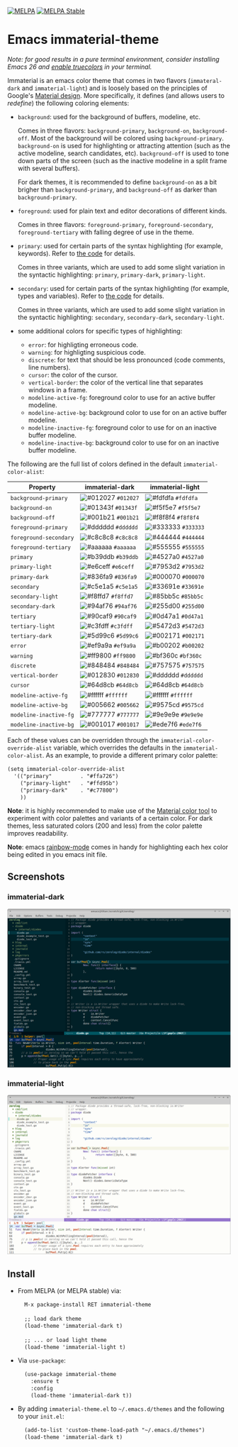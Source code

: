 [![MELPA](https://melpa.org/packages/immaterial-theme-badge.svg)](https://melpa.org/#/immaterial-theme)
[![MELPA Stable](https://stable.melpa.org/packages/immaterial-theme-badge.svg)](https://stable.melpa.org/#/immaterial-theme)


# Emacs immaterial-theme

*Note: for good results in a pure terminal environment, consider installing
Emacs 26 and [enable
truecolors](https://github.com/syl20bnr/spacemacs/wiki/Terminal) in your
terminal.*

Immaterial is an emacs color theme that comes in two flavors (`immateral-dark`
and `immaterial-light`) and is loosely based on the principles of Google's
[Material
design](https://material.io/design/color/the-color-system.html#color-theme-creation). More
specifically, it defines (and allows users to _redefine_) the following coloring
elements:

- `background`: used for the background of buffers, modeline, etc.

  Comes in three flavors: `background-primary`, `background-on`,
  `background-off`. Most of the background will be colored using
  `background-primary`. `background-on` is used for highlighting or attracting
  attention (such as the active modeline, search candidates,
  etc). `background-off` is used to tone down parts of the screen (such as the
  inactive modeline in a split frame with several buffers).

  For dark themes, it is recommended to define `background-on` as a bit brigher
  than `background-primary`, and `background-off` as darker than
  `background-primary`.

- `foreground`: used for plain text and editor decorations of different kinds.

  Comes in three flavors: `foreground-primary`, `foreground-secondary`,
  `foreground-tertiary` with falling degree of use in the theme.

- `primary`: used for certain parts of the syntax highlighting (for example,
  keywords). Refer to [the code](immaterial-theme.el) for details.

  Comes in three variants, which are used to add some slight variation in the
  syntactic highlighting: `primary`, `primary-dark`, `primary-light`.

- `secondary`: used for certain parts of the syntax highlighting (for example,
  types and variables). Refer to [the code](immaterial-theme.el) for details.

  Comes in three variants, which are used to add some slight variation in the
  syntactic highlighting: `secondary`, `secondary-dark`, `secondary-light`.

- some additional colors for specific types of highlighting:

    - `error`: for highligting erroneous code.
    - `warning`: for highligting suspicious code.
    - `discrete`: for text that should be less pronounced (code comments, line
      numbers).
    - `cursor`: the color of the cursor.
    - `vertical-border`: the color of the vertical line that separates windows
      in a frame.
    - `modeline-active-fg`: foreground color to use for an active buffer
      modeline.
    - `modeline-active-bg`: background color to use for on an active buffer
      modeline.
    - `modeline-inactive-fg`: foreground color to use for on an inactive buffer
      modeline.
    - `modeline-inactive-bg`: background color to use for on an inactive buffer
      modeline.

The following are the full list of colors defined in the default
`immaterial-color-alist`:


 | Property               | immaterial-dark                                                    | immaterial-light                                                   |
 | --------               | -----                                                              | ----                                                               |
 | `background-primary`   | ![#012027](https://placehold.it/15/012027/000000?text=+) `#012027` | ![#fdfdfa](https://placehold.it/15/fdfdfa/000000?text=+) `#fdfdfa` |
 | `background-on`        | ![#01343f](https://placehold.it/15/01343f/000000?text=+) `#01343f` | ![#f5f5e7](https://placehold.it/15/f5f5e7/000000?text=+) `#f5f5e7` |
 | `background-off`       | ![#001b21](https://placehold.it/15/001b21/000000?text=+) `#001b21` | ![#f8f8f4](https://placehold.it/15/f8f8f4/000000?text=+) `#f8f8f4` |
 | `foreground-primary`   | ![#dddddd](https://placehold.it/15/dddddd/000000?text=+) `#dddddd` | ![#333333](https://placehold.it/15/333333/000000?text=+) `#333333` |
 | `foreground-secondary` | ![#c8c8c8](https://placehold.it/15/c8c8c8/000000?text=+) `#c8c8c8` | ![#444444](https://placehold.it/15/444444/000000?text=+) `#444444` |
 | `foreground-tertiary`  | ![#aaaaaa](https://placehold.it/15/aaaaaa/000000?text=+) `#aaaaaa` | ![#555555](https://placehold.it/15/555555/000000?text=+) `#555555` |
 | `primary`              | ![#b39ddb](https://placehold.it/15/b39ddb/000000?text=+) `#b39ddb` | ![#4527a0](https://placehold.it/15/4527a0/000000?text=+) `#4527a0` |
 | `primary-light`        | ![#e6ceff](https://placehold.it/15/e6ceff/000000?text=+) `#e6ceff` | ![#7953d2](https://placehold.it/15/7953d2/000000?text=+) `#7953d2` |
 | `primary-dark`         | ![#836fa9](https://placehold.it/15/836fa9/000000?text=+) `#836fa9` | ![#000070](https://placehold.it/15/000070/000000?text=+) `#000070` |
 | `secondary`            | ![#c5e1a5](https://placehold.it/15/c5e1a5/000000?text=+) `#c5e1a5` | ![#33691e](https://placehold.it/15/33691e/000000?text=+) `#33691e` |
 | `secondary-light`      | ![#f8ffd7](https://placehold.it/15/f8ffd7/000000?text=+) `#f8ffd7` | ![#85bb5c](https://placehold.it/15/85bb5c/000000?text=+) `#85bb5c` |
 | `secondary-dark`       | ![#94af76](https://placehold.it/15/94af76/000000?text=+) `#94af76` | ![#255d00](https://placehold.it/15/255d00/000000?text=+) `#255d00` |
 | `tertiary`             | ![#90caf9](https://placehold.it/15/90caf9/000000?text=+) `#90caf9` | ![#0d47a1](https://placehold.it/15/0d47a1/000000?text=+) `#0d47a1` |
 | `tertiary-light`       | ![#c3fdff](https://placehold.it/15/c3fdff/000000?text=+) `#c3fdff` | ![#5472d3](https://placehold.it/15/5472d3/000000?text=+) `#5472d3` |
 | `tertiary-dark`        | ![#5d99c6](https://placehold.it/15/5d99c6/000000?text=+) `#5d99c6` | ![#002171](https://placehold.it/15/002171/000000?text=+) `#002171` |
 | `error`                | ![#ef9a9a](https://placehold.it/15/ef9a9a/000000?text=+) `#ef9a9a` | ![#b00202](https://placehold.it/15/b00202/000000?text=+) `#b00202` |
 | `warning`              | ![#ff9800](https://placehold.it/15/ff9800/000000?text=+) `#ff9800` | ![#bf360c](https://placehold.it/15/bf360c/000000?text=+) `#bf360c` |
 | `discrete`             | ![#848484](https://placehold.it/15/848484/000000?text=+) `#848484` | ![#757575](https://placehold.it/15/757575/000000?text=+) `#757575` |
 | `vertical-border`      | ![#012830](https://placehold.it/15/012830/000000?text=+) `#012830` | ![#dddddd](https://placehold.it/15/dddddd/000000?text=+) `#dddddd` |
 | `cursor`               | ![#64d8cb](https://placehold.it/15/64d8cb/000000?text=+) `#64d8cb` | ![#64d8cb](https://placehold.it/15/64d8cb/000000?text=+) `#64d8cb` |
 | `modeline-active-fg`   | ![#ffffff](https://placehold.it/15/ffffff/000000?text=+) `#ffffff` | ![#ffffff](https://placehold.it/15/ffffff/000000?text=+) `#ffffff` |
 | `modeline-active-bg`   | ![#005662](https://placehold.it/15/005662/000000?text=+) `#005662` | ![#9575cd](https://placehold.it/15/9575cd/000000?text=+) `#9575cd` |
 | `modeline-inactive-fg` | ![#777777](https://placehold.it/15/777777/000000?text=+) `#777777` | ![#9e9e9e](https://placehold.it/15/9e9e9e/000000?text=+) `#9e9e9e` |
 | `modeline-inactive-bg` | ![#001017](https://placehold.it/15/001017/000000?text=+) `#001017` | ![#ede7f6](https://placehold.it/15/ede7f6/000000?text=+) `#ede7f6` |

Each of these values can be overridden through the
`immaterial-color-override-alist` variable, which overrides the defaults in the
`immaterial-color-alist`. As an example, to provide a different primary color
palette:

    (setq immaterial-color-override-alist
      '(("primary"         . "#ffa726")
        ("primary-light"   . "#ffd95b")
        ("primary-dark"    . "#c77800")
        ))

**Note**: it is highly recommended to make use of the [Material color
tool](https://material.io/resources/color) to experiment with color palettes and
variants of a certain color. For dark themes, less saturated colors (200 and
less) from the color palette improves readability.

**Note**: emacs [rainbow-mode](https://elpa.gnu.org/packages/rainbow-mode.html)
comes in handy for highlighting each hex color being edited in you emacs init
file.



## Screenshots

### immaterial-dark

![dark theme](screenshots/immaterial-dark.png)


### immaterial-light

![light theme](screenshots/immaterial-light.png)


## Install

- From MELPA (or MELPA stable) via:

        M-x package-install RET immaterial-theme

        ;; load dark theme
        (load-theme 'immaterial-dark t)

        ;; ... or load light theme
        (load-theme 'immaterial-light t)

- Via `use-package`:

        (use-package immaterial-theme
          :ensure t
          :config
          (load-theme 'immaterial-dark t))

- By adding `immaterial-theme.el` to `~/.emacs.d/themes` and the following to
  your `init.el`:

        (add-to-list 'custom-theme-load-path "~/.emacs.d/themes")
        (load-theme 'immaterial-dark t)
